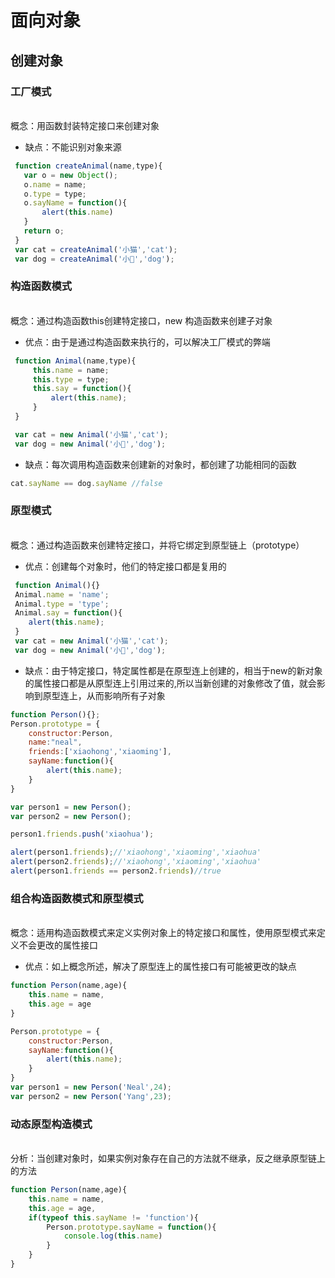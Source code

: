 # 面向对象
## 创建对象
### 工厂模式
<br>概念：用函数封装特定接口来创建对象
   + 缺点：不能识别对象来源
   ```javascript
    function createAnimal(name,type){
      var o = new Object();
      o.name = name;
      o.type = type;
      o.sayName = function(){
          alert(this.name)
      }
      return o;
    }
    var cat = createAnimal('小猫','cat');
    var dog = createAnimal('小🐽','dog');
   ```
### 构造函数模式
<br/>概念：通过构造函数this创建特定接口，new 构造函数来创建子对象
   + 优点：由于是通过构造函数来执行的，可以解决工厂模式的弊端   
   ```javascript
    function Animal(name,type){
        this.name = name;
        this.type = type;
        this.say = function(){
            alert(this.name);
        }
    }

    var cat = new Animal('小猫','cat');
    var dog = new Animal('小🐽','dog');
   ```
   + 缺点：每次调用构造函数来创建新的对象时，都创建了功能相同的函数
   ```javascript
   cat.sayName == dog.sayName //false
   ```
### 原型模式
<br/>概念：通过构造函数来创建特定接口，并将它绑定到原型链上（prototype）
   + 优点：创建每个对象时，他们的特定接口都是复用的
   ```javascript
    function Animal(){}
    Animal.name = 'name';
    Animal.type = 'type';
    Animal.say = function(){
       alert(this.name);
    }
    var cat = new Animal('小猫','cat');
    var dog = new Animal('小🐽','dog');
   ```
   + 缺点：由于特定接口，特定属性都是在原型连上创建的，相当于new的新对象的属性接口都是从原型连上引用过来的,所以当新创建的对象修改了值，就会影响到原型连上，从而影响所有子对象
   ```javascript
   function Person(){};
   Person.prototype = {
       constructor:Person,
       name:"neal",
       friends:['xiaohong','xiaoming'],
       sayName:function(){
           alert(this.name);
       }
   }

   var person1 = new Person();
   var person2 = new Person();

   person1.friends.push('xiaohua');

   alert(person1.friends);//'xiaohong','xiaoming','xiaohua'
   alert(person2.friends);//'xiaohong','xiaoming','xiaohua'
   alert(person1.friends == person2.friends)//true
   ```
### 组合构造函数模式和原型模式
<br/>概念：适用构造函数模式来定义实例对象上的特定接口和属性，使用原型模式来定义不会更改的属性接口
   + 优点：如上概念所述，解决了原型连上的属性接口有可能被更改的缺点
   ```javascript
   function Person(name,age){
       this.name = name,
       this.age = age
   }

   Person.prototype = {
       constructor:Person,
       sayName:function(){
           alert(this.name);
       }
   }
   var person1 = new Person('Neal',24);
   var person2 = new Person('Yang',23);
   ```
### 动态原型构造模式
<br/>分析：当创建对象时，如果实例对象存在自己的方法就不继承，反之继承原型链上的方法
   ```javascript
   function Person(name,age){
       this.name = name,
       this.age = age,
       if(typeof this.sayName != 'function'){
           Person.prototype.sayName = function(){
               console.log(this.name)
           }
       }
   }
   ```
   
